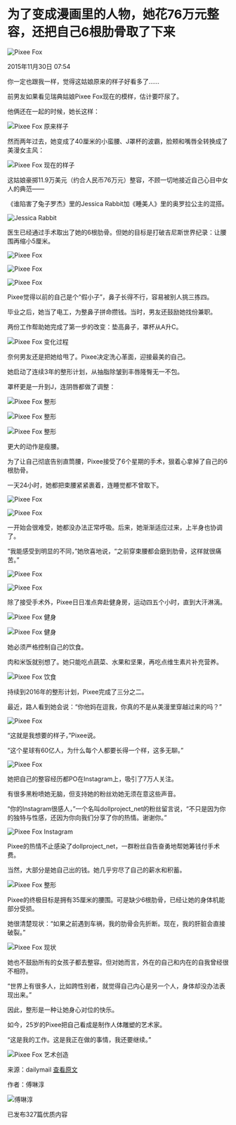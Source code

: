 # 为了变成漫画里的人物，她花76万元整容，还把自己6根肋骨取了下来

![Pixee Fox](https://img1.jiemian.com/101/original/20151130/14488661961833500_a300x300.jpg)

2015年11月30日 07:54

你一定也跟我一样，觉得这姑娘原来的样子好看多了……

前男友如果看见瑞典姑娘Pixee Fox现在的模样，估计要吓尿了。

他俩还在一起的时候，她长这样：

![Pixee Fox 原来样子](https://img2.jiemian.com/101/original/20151130/14488651792466400_a700xH.jpg)

然而两年过去，她变成了40厘米的小蛮腰、J罩杯的波霸，脸颊和嘴唇全转换成了美漫女主风：

![Pixee Fox 现在的样子](https://img1.jiemian.com/101/original/20151130/14488651636802000_a700xH.jpg)

这姑娘豪掷11.9万美元（约合人民币76万元）整容，不顾一切地接近自己心目中女人的典范——

《谁陷害了兔子罗杰》里的Jessica Rabbit加《睡美人》里的奥罗拉公主的混搭。

![Jessica Rabbit](https://img1.jiemian.com/101/original/20151130/144886904027127300_a700xH.jpg)

医生已经通过手术取出了她的6根肋骨。但她的目标是打破吉尼斯世界纪录：让腰围再缩小5厘米。

![Pixee Fox](https://img1.jiemian.com/101/original/20151130/14488661961833500_a320xH.jpg)

![Pixee Fox](https://img3.jiemian.com/101/original/20151130/144886520718922400_a700xH.jpg)

![Pixee Fox](https://img3.jiemian.com/101/original/20151130/144886525760558700_a700xH.jpg)

Pixee觉得以前的自己是个“假小子”，鼻子长得不行，容易被别人挑三拣四。

毕业之后，她当了电工，为整鼻子拼命攒钱。当时，男友还鼓励她找份兼职。

两份工作帮助她完成了第一步的改变：垫高鼻子，罩杯从A升C。

![Pixee Fox 变化过程](https://img2.jiemian.com/101/original/20151130/14488652778288000_a700xH.jpg)

奈何男友还是把她给甩了。Pixee决定洗心革面，迎接最美的自己。

她启动了连续3年的整形计划，从抽脂除皱到丰唇隆臀无一不包。

罩杯更是一升到J，连阴唇都做了调整：

![Pixee Fox 整形](https://img1.jiemian.com/101/original/20151130/144886533077577900_a700xH.jpg)

![Pixee Fox 整形](https://img1.jiemian.com/101/original/20151130/144886543857831100_a700xH.jpg)

![Pixee Fox 整形](https://img1.jiemian.com/101/original/20151130/144886545451762700_a700xH.jpg)

更大的动作是瘦腰。

为了让自己彻底告别直筒腰，Pixee接受了6个星期的手术，狠着心拿掉了自己的6根肋骨。

一天24小时，她都把束腰紧紧裹着，连睡觉都不曾取下。

![Pixee Fox](https://img3.jiemian.com/101/original/20151130/144886568775483200_a700xH.jpg)

![Pixee Fox](https://img3.jiemian.com/101/original/20151130/1448865710485100_a700xH.jpg)

一开始会很难受，她都没办法正常呼吸。后来，她渐渐适应过来，上半身也协调了。

“我能感受到明显的不同，”她欣喜地说，“之前穿束腰都会磨到肋骨，这样就很痛苦。”

![Pixee Fox](https://img2.jiemian.com/101/original/20151130/14488657489234600_a700xH.jpg)

![Pixee Fox](https://img2.jiemian.com/101/original/20151130/144886576185799000_a700xH.jpg)

除了接受手术外，Pixee日日准点奔赴健身房，运动四五个小时，直到大汗淋漓。

![Pixee Fox 健身](https://img1.jiemian.com/101/original/20151130/144886585646428000_a700xH.jpg)

![Pixee Fox 健身](https://img2.jiemian.com/101/original/20151130/14488658056321700_a700xH.jpg)

她必须严格控制自己的饮食。

肉和米饭就别想了。她只能吃点蔬菜、水果和坚果，再吃点维生素片补充营养。

![Pixee Fox 饮食](https://img3.jiemian.com/101/original/20151130/144886588621467200_a700xH.jpg)

持续到2016年的整形计划，Pixee完成了三分之二。

最近，路人看到她会说：“你他妈在逗我，你真的不是从美漫里穿越过来的吗？”

![Pixee Fox](https://img1.jiemian.com/101/original/20151130/144886590535331700_a700xH.jpg)

“这就是我想要的样子，”Pixee说。

“这个星球有60亿人，为什么每个人都要长得一个样，这多无聊。”

![Pixee Fox](https://img3.jiemian.com/101/original/20151130/144886594211317000_a700xH.jpg)

她把自己的整容经历都PO在Instagram上，吸引了7万人关注。

有很多黑粉喷她无脑，但支持她的粉丝劝她无须在意这些声音。

“你的Instagram很感人，”一个名叫dollproject_net的粉丝留言说，“不只是因为你的独特与性感，还因为你向我们分享了你的热情。谢谢你。”

![Pixee Fox Instagram](https://img1.jiemian.com/101/original/20151130/144886598284927200_a700xH.jpg)

Pixee的热情不止感染了dollproject_net，一群粉丝自告奋勇地帮她筹钱付手术费。

当然，大部分是她自己出的钱。她几乎穷尽了自己的薪水和积蓄。

![Pixee Fox 整形](https://img1.jiemian.com/101/original/20151130/1448865994592600_a700xH.jpg)

Pixee的终极目标是拥有35厘米的腰围。可是缺少6根肋骨，已经让她的身体机能部分受损。

她很清楚现状：“如果之前遇到车祸，我的肋骨会先折断。现在，我的肝脏会直接破裂。”

![Pixee Fox 现状](https://img1.jiemian.com/101/original/20151130/144886607036784000_a700xH.jpg)

她也不鼓励所有的女孩子都去整容。但对她而言，外在的自己和内在的自我曾经很不相符。

“世界上有很多人，比如跨性别者，就觉得自己内心是另一个人，身体却没办法表现出来。”

因此，整形是一种让她身心对位的快乐。

如今，25岁的Pixee把自己看成是制作人体雕塑的艺术家。

“这是我的工作。这是我正在做的事情，我还要继续。”

![Pixee Fox 艺术创造](https://img1.jiemian.com/101/original/20151130/14488660226063400_a700xH.jpg)

来源：dailymail [查看原文](http://www.dailymail.co.uk/femail/article-3333707/Pixee-Fox-spends-120k-15-surgeries-6-RIBS-remo)

作者：傅琳淳

![傅琳淳](https://img.jiemian.com/userface/210x210/857/407/100002755-1447503997.jpg)

已发布327篇优质内容